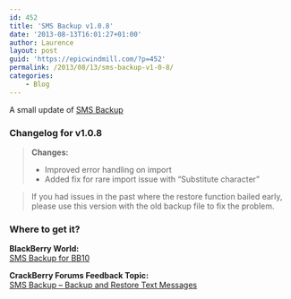 ```yaml
---
id: 452
title: 'SMS Backup v1.0.8'
date: '2013-08-13T16:01:27+01:00'
author: Laurence
layout: post
guid: 'https://epicwindmill.com/?p=452'
permalink: /2013/08/13/sms-backup-v1-0-8/
categories:
    - Blog
---
```


A small update of [SMS Backup](https://epicwindmill.com/sms-backup/)

### Changelog for v1.0.8

> **Changes:**
> 
> - Improved error handling on import
> - Added fix for rare import issue with “Substitute character”

> If you had issues in the past where the restore function bailed early, please use this version with the old backup file to fix the problem.

### Where to get it?

**BlackBerry World:**  
[SMS Backup for BB10](http://appworld.blackberry.com/webstore/content/27686935/)

**CrackBerry Forums Feedback Topic:**  
[SMS Backup – Backup and Restore Text Messages](http://forums.crackberry.com/app-announcements-f281/sms-backup-backup-restore-text-messages-801268/)